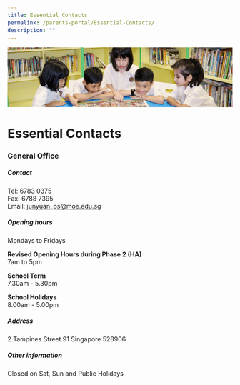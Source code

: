 ```yaml
---
title: Essential Contacts
permalink: /parents-portal/Essential-Contacts/
description: ""
---
```

![](/images/banner.gif)

Essential Contacts
==================

### **General Office**

##### **Contact**
Tel: 6783 0375  
Fax: 6788 7395  
Email: [junyuan\_ps@moe.edu.sg](mailto:junyuan_ps@moe.edu.sg)

##### **Opening hours**
Mondays to Fridays  
  
**Revised Opening Hours during Phase 2 (HA)**  
7am to 5pm  
  
**School Term**  
7.30am - 5.30pm  
  
**School Holidays**  
8.00am - 5.00pm


##### **Address**
2 Tampines Street 91 Singapore 528906


##### **Other information**
Closed on Sat, Sun and Public Holidays